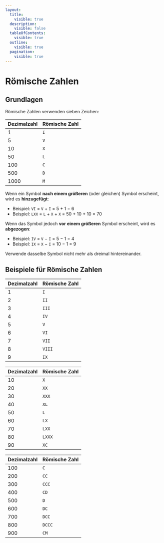```yaml
---
layout:
  title:
    visible: true
  description:
    visible: false
  tableOfContents:
    visible: true
  outline:
    visible: true
  pagination:
    visible: true
---
```


# Römische Zahlen

## Grundlagen

Römische Zahlen verwenden sieben Zeichen:

<table><thead><tr><th data-type="number">Dezimalzahl</th><th>Römische Zahl</th></tr></thead><tbody><tr><td>1</td><td><code>I</code></td></tr><tr><td>5</td><td><code>V</code></td></tr><tr><td>10</td><td><code>X</code></td></tr><tr><td>50</td><td><code>L</code></td></tr><tr><td>100</td><td><code>C</code></td></tr><tr><td>500</td><td><code>D</code></td></tr><tr><td>1000</td><td><code>M</code></td></tr></tbody></table>

Wenn ein Symbol **nach einem größeren** (oder gleichen) Symbol erscheint, wird es **hinzugefügt**:

- Beispiel: `VI` = `V` + `I` = 5 + 1 = 6
- Beispiel: `LXX` = `L` + `X` + `X` = 50 + 10 + 10 = 70

Wenn das Symbol jedoch **vor einem größeren** Symbol erscheint, wird es **abgezogen**:

- Beispiel: `IV` = `V` − `I` = 5 − 1 = 4
- Beispiel: `IX` = `X` − `I` = 10 − 1 = 9

Verwende dasselbe Symbol nicht mehr als dreimal hintereinander.

## Beispiele für Römische Zahlen

<table><thead><tr><th data-type="number">Dezimalzahl</th><th>Römische Zahl</th></tr></thead><tbody><tr><td>1</td><td><code>I</code></td></tr><tr><td>2</td><td><code>II</code></td></tr><tr><td>3</td><td><code>III</code></td></tr><tr><td>4</td><td><code>IV</code></td></tr><tr><td>5</td><td><code>V</code></td></tr><tr><td>6</td><td><code>VI</code></td></tr><tr><td>7</td><td><code>VII</code></td></tr><tr><td>8</td><td><code>VIII</code></td></tr><tr><td>9</td><td><code>IX</code></td></tr></tbody></table>

<table><thead><tr><th data-type="number">Dezimalzahl</th><th>Römische Zahl</th></tr></thead><tbody><tr><td>10</td><td><code>X</code></td></tr><tr><td>20</td><td><code>XX</code></td></tr><tr><td>30</td><td><code>XXX</code></td></tr><tr><td>40</td><td><code>XL</code></td></tr><tr><td>50</td><td><code>L</code></td></tr><tr><td>60</td><td><code>LX</code></td></tr><tr><td>70</td><td><code>LXX</code></td></tr><tr><td>80</td><td><code>LXXX</code></td></tr><tr><td>90</td><td><code>XC</code></td></tr></tbody></table>

<table><thead><tr><th data-type="number">Dezimalzahl</th><th>Römische Zahl</th></tr></thead><tbody><tr><td>100</td><td><code>C</code></td></tr><tr><td>200</td><td><code>CC</code></td></tr><tr><td>300</td><td><code>CCC</code></td></tr><tr><td>400</td><td><code>CD</code></td></tr><tr><td>500</td><td><code>D</code></td></tr><tr><td>600</td><td><code>DC</code></td></tr><tr><td>700</td><td><code>DCC</code></td></tr><tr><td>800</td><td><code>DCCC</code></td></tr><tr><td>900</td><td><code>CM</code></td></tr></tbody></table>
